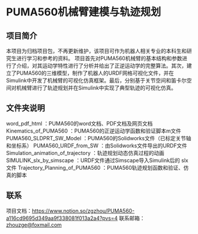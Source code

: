 # PUMA560机械臂建模与轨迹规划
## 项目简介
本项目为归档项目包，不再更新维护，该项目可作为机器人相关专业的本科生和研究生进行学习和参考的资料。
项目首先对PUMA560机械臂的基本结构和参数进行了介绍，对其运动学特性进行了分析并给出了正逆运动学的完整算法。其次，建立了PUMA560的三维模型，制作了机器人的URDF网格可视化文件，并在Simulink中开发了机械臂的可视化仿真框架。最后，分别基于关节空间和笛卡尔空间对机械臂进行了轨迹规划并在Simulink中实现了典型轨迹的可视化仿真。
## 文件夹说明
word_pdf_html                                  ：PUMA560的word文档、PDF文档及网页文档
Kinematics_of_PUMA560		            	：PUMA560的正逆运动学函数和验证脚本m文件
PUMA560_SLDPRT_SW_Model		      ：PUMA560的Solidworks文件（已标定关节轴和坐标系）
PUMA560_URDF_from_SW	         	    ：由Solidworks文件导出的URDF文件
Simulation_animation_of_trajectory	：轨迹规划动态仿真过程的动画
SIMULINK_slx_by_simscape		          ：URDF文件通过Simscape导入Simulink后的 slx 文件
Trajectory_Planning_of_PUMA560	  ：PUMA560轨迹规划函数和验证、仿真的脚本
## 联系
项目文档：https://www.notion.so/zgzhou/PUMA560-a116cd9695d349aa9f338081f013a2a4?pvs=4
联系邮箱：zhouzge@foxmail.com
